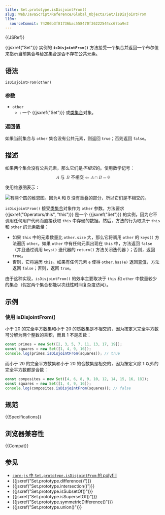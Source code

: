 ```yaml
---
title: Set.prototype.isDisjointFrom()
slug: Web/JavaScript/Reference/Global_Objects/Set/isDisjointFrom
l10n:
  sourceCommit: 74206b3f81736bac558470f36222544cc67ba9e2
---
```


{{JSRef}}

{{jsxref("Set")}} 实例的 **`isDisjointFrom()`** 方法接受一个集合并返回一个布尔值来指示当前集合与给定集合是否不存在公共元素。

## 语法

```js-nolint
isDisjointFrom(other)
```

### 参数

- `other`
  - : 一个 {{jsxref("Set")}} 或[类集合](/zh-CN/docs/Web/JavaScript/Reference/Global_Objects/Set#类_set_浏览器_api)对象。

### 返回值

如果当前集合与 `other` 集合没有公共元素，则返回 `true`；否则返回 `false`。

## 描述

如果两个集合没有公共元素，那么它们是*不相交*的。使用数学记号：

<math display="block"><semantics><mrow><mi>A</mi><mtext>&nbsp;与&nbsp;</mtext><mi>B</mi><mtext>&nbsp;不相交</mtext><mo stretchy="false">⇔</mo><mi>A</mi><mo>∩</mo><mi>B</mi><mo>=</mo><mi>∅</mi></mrow><annotation encoding="TeX">A\text{ 与 }B \text{ 不相交 } \Leftrightarrow A\cap B = \empty</annotation></semantics></math>

使用维恩图表示：

![有两个圆的维恩图。因为A 和 B 没有重叠的部分，所以它们是不相交的。](diagram.svg)

`isDisjointFrom()`  接受[类集合](/zh-CN/docs/Web/JavaScript/Reference/Global_Objects/Set#类_set_浏览器_api)对象作为 `other` 参数。方法要求 {{jsxref("Operators/this", "this")}} 是一个 {{jsxref("Set")}} 的实例，因为它不调用任何用户代码而直接获取 `this` 中存储的数据。然后，方法的行为取决于 `this` 和 `other` 的元素数量：

- 如果 `this` 中的元素数量比 `other.size` 大，那么它将调用 `other` 的 `keys()` 方法遍历 `other`。如果 `other` 中有任何元素出现在 `this` 中，方法返回 `false`（并且通过调用 `keys()` 迭代器的 `return()` 方法关闭迭代器 ）；否则，返回 `true`。
- 否则，它将遍历 `this`。如果有任何元素 `e` 使得 `other.has(e)` 返回[真值](/zh-CN/docs/Glossary/Truthy)，方法返回 `false`；否则，返回 `true`。

由于这种实现，`isDisjointFrom()` 的效率主要取决于 `this` 和 `other` 中数量较少的集合（假定两个集合都能以次线性时间复杂度访问）。

## 示例

### 使用 isDisjointFrom()

小于 20 的完全平方数集和小于 20 的质数集是不相交的，因为按定义完全平方数可分解为两个整数的乘积，而且 1 不是质数：

```js
const primes = new Set([2, 3, 5, 7, 11, 13, 17, 19]);
const squares = new Set([1, 4, 9, 16]);
console.log(primes.isDisjointFrom(squares)); // true
```

而小于 20 的完全平方数集和小于 20 的合数集是相交的，因为按定义除 1 以外的完全平方数都是合数：

```js
const composites = new Set([4, 6, 8, 9, 10, 12, 14, 15, 16, 18]);
const squares = new Set([1, 4, 9, 16]);
console.log(composites.isDisjointFrom(squares)); // false
```

## 规范

{{Specifications}}

## 浏览器兼容性

{{Compat}}

## 参见

- [`core-js` 中 `Set.prototype.isDisjointFrom` 的 polyfill](https://github.com/zloirock/core-js#new-set-methods)
- {{jsxref("Set.prototype.difference()")}}
- {{jsxref("Set.prototype.intersection()")}}
- {{jsxref("Set.prototype.isSubsetOf()")}}
- {{jsxref("Set.prototype.isSupersetOf()")}}
- {{jsxref("Set.prototype.symmetricDifference()")}}
- {{jsxref("Set.prototype.union()")}}
